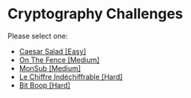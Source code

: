 # Cryptography Challenges

Please select one:
  - [Caesar Salad \[Easy\]](caesar_salad.txt)
  - [On The Fence \[Medium\]](on_the_fence.txt)
  - [MonSub \[Medium\]](monsub_medium.txt)
  - [Le Chiffre Indéchiffrable \[Hard\]](lci_hard.txt)
  - [Bit Boop \[Hard\]](bit_boop.txt)
